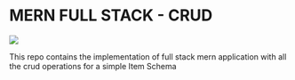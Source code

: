 # MERN FULL STACK - CRUD

<img src="https://blog.hyperiondev.com/wp-content/uploads/2018/09/Blog-Article-MERN-Stack.jpg" >

This repo contains the implementation of full stack mern application with all the crud operations for a simple Item Schema